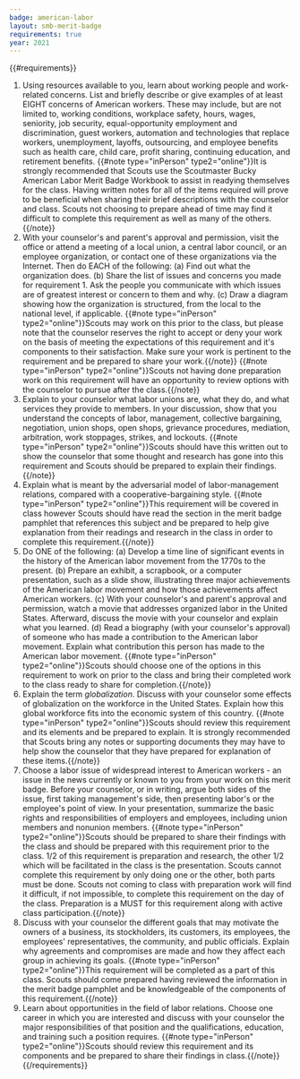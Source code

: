```yaml
---
badge: american-labor
layout: smb-merit-badge
requirements: true
year: 2021
---
```


{{#requirements}}
1. Using resources available to you, learn about working people and work-related concerns. List and briefly describe or give examples of at least EIGHT concerns of American workers. These may include, but are not limited to, working conditions, workplace safety, hours, wages, seniority, job security, equal-opportunity employment and discrimination, guest workers, automation and technologies that replace workers, unemployment, layoffs, outsourcing, and employee benefits such as health care, child care, profit sharing, continuing education, and retirement benefits.
    {{#note type="inPerson" type2="online"}}It is strongly recommended that Scouts use the Scoutmaster Bucky American Labor Merit Badge Workbook to assist in readying themselves for the class. Having written notes for all of the items required will prove to be beneficial when sharing their brief descriptions with the counselor and class. Scouts not choosing to prepare ahead of time may find it difficult to complete this requirement as well as many of the others.{{/note}}
2. With your counselor's and parent's approval and permission, visit the office or attend a meeting of a local union, a central labor council, or an employee organization, or contact one of these organizations via the Internet. Then do EACH of the following:
    (a) Find out what the organization does.
    (b) Share the list of issues and concerns you made for requirement 1. Ask the people you communicate with which issues are of greatest interest or concern to them and why.
    (c) Draw a diagram showing how the organization is structured, from the local to the national level, if applicable.
    {{#note type="inPerson" type2="online"}}Scouts may work on this prior to the class, but please note that the counselor reserves the right to accept or deny your work on the basis of meeting the expectations of this requirement and it's components to their satisfaction. Make sure your work is pertinent to the requirement and be prepared to share your work.{{/note}}
    {{#note type="inPerson" type2="online"}}Scouts not having done preparation work on this requirement will have an opportunity to review options with the counselor to pursue after the class.{{/note}}
3. Explain to your counselor what labor unions are, what they do, and what services they provide to members. In your discussion, show that you understand the concepts of labor, management, collective bargaining, negotiation, union shops, open shops, grievance procedures, mediation, arbitration, work stoppages, strikes, and lockouts.
    {{#note type="inPerson" type2="online"}}Scouts should have this written out to show the counselor that some thought and research has gone into this requirement and Scouts should be prepared to explain their findings.{{/note}}
4. Explain what is meant by the adversarial model of labor-management relations, compared with a cooperative-bargaining style.
    {{#note type="inPerson" type2="online"}}This requirement will be covered in class however Scouts should have read the section in the merit badge pamphlet that references this subject and be prepared to help give explanation from their readings and research in the class in order to complete this requirement.{{/note}}
5. Do ONE of the following:
    (a) Develop a time line of significant events in the history of the American labor movement from the 1770s to the present.
    (b) Prepare an exhibit, a scrapbook, or a computer presentation, such as a slide show, illustrating three major achievements of the American labor movement and how those achievements affect American workers.
    (c) With your counselor's and parent's approval and permission, watch a movie that addresses organized labor in the United States. Afterward, discuss the movie with your counselor and explain what you learned.
    (d) Read a biography (with your counselor's approval) of someone who has made a contribution to the American labor movement. Explain what contribution this person has made to the American labor movement.
    {{#note type="inPerson" type2="online"}}Scouts should choose one of the options in this requirement to work on prior to the class and bring their completed work to the class ready to share for completion.{{/note}}
6. Explain the term *globalization*. Discuss with your counselor some effects of globalization on the workforce in the United States. Explain how this global workforce fits into the economic system of this country.
    {{#note type="inPerson" type2="online"}}Scouts should review this requirement and its elements and be prepared to explain. It is strongly recommended that Scouts bring any notes or supporting documents they may have to help show the counselor that they have prepared for explanation of these items.{{/note}}
7. Choose a labor issue of widespread interest to American workers - an issue in the news currently or known to you from your work on this merit badge. Before your counselor, or in writing, argue both sides of the issue, first taking management's side, then presenting labor's or the employee's point of view. In your presentation, summarize the basic rights and responsibilities of employers and employees, including union members and nonunion members.
    {{#note type="inPerson" type2="online"}}Scouts should be prepared to share their findings with the class and should be prepared with this requirement prior to the class. 1/2 of this requirement is preparation and research, the other 1/2 which will be facilitated in the class is the presentation. Scouts cannot complete this requirement by only doing one or the other, both parts must be done. Scouts not coming to class with preparation work will find it difficult, if not impossible, to complete this requirement on the day of the class. Preparation is a MUST for this requirement along with active class participation.{{/note}}
8. Discuss with your counselor the different goals that may motivate the owners of a business, its stockholders, its customers, its employees, the employees' representatives, the community, and public officials. Explain why agreements and compromises are made and how they affect each group in achieving its goals.
    {{#note type="inPerson" type2="online"}}This requirement will be completed as a part of this class. Scouts should come prepared having reviewed the information in the merit badge pamphlet and be knowledgeable of the components of this requirement.{{/note}}
9. Learn about opportunities in the field of labor relations. Choose one career in which you are interested and discuss with your counselor the major responsibilities of that position and the qualifications, education, and training such a position requires.
    {{#note type="inPerson" type2="online"}}Scouts should review this requirement and its components and be prepared to share their findings in class.{{/note}}
{{/requirements}}
